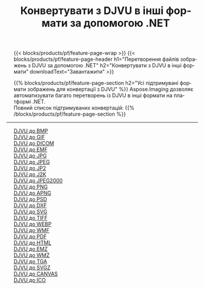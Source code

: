 ﻿---
title: Конвертувати з DJVU в інші формати за допомогою .NET 
weight: 3920
url: /uk/net/conversion/from/djvu 
lang: uk
langdirlevel: 2
locales: zh-hans,ja,it,ru,de,es,fr,nl,id,lt,pl,pt,vi,tr,ko,zh-hant,ar,hi,th,sv,cs,uk,he
description: За допомогою Aspose.Imaging ви можете легко конвертувати з DJVU в інші формати
---

{{< blocks/products/pf/feature-page-wrap >}}
{{< blocks/products/pf/feature-page-header h1="Перетворення файлів зображень з DJVU за допомогою .NET" h2="Конвертувати з DJVU в інші формати" downloadText="Завантажити" >}}


{{% blocks/products/pf/feature-page-section  h2="Усі підтримувані формати зображень для конвертації з DJVU" %}}
Aspose.Imaging дозволяє автоматизувати багато перетворень із DJVU в інші формати на платформі .NET.
<br/>
Повний список підтримуваних конвертацій:
{{% /blocks/products/pf/feature-page-section %}}
<div class="container-fluid productfamilypage bg-gray">
    <div class="convertypes bg-gray agp-content section">
        <div class="container">
		<hr style="margin-left:-20px;"/>
		<div class="row other-converters">
		    <div class='col-md-2 other-converter remove-lp remove-rp'><a href="/imaging/uk/net/conversion/djvu-to-bmp" >DJVU до BMP</a></div><div class='col-md-2 other-converter remove-lp remove-rp'><a href="/imaging/uk/net/conversion/djvu-to-gif" >DJVU до GIF</a></div><div class='col-md-2 other-converter remove-lp remove-rp'><a href="/imaging/uk/net/conversion/djvu-to-dicom" >DJVU до DICOM</a></div><div class='col-md-2 other-converter remove-lp remove-rp'><a href="/imaging/uk/net/conversion/djvu-to-emf" >DJVU до EMF</a></div><div class='col-md-2 other-converter remove-lp remove-rp'><a href="/imaging/uk/net/conversion/djvu-to-jpg" >DJVU до JPG</a></div><div class='col-md-2 other-converter remove-lp remove-rp'><a href="/imaging/uk/net/conversion/djvu-to-jpeg" >DJVU до JPEG</a></div><div class='col-md-2 other-converter remove-lp remove-rp'><a href="/imaging/uk/net/conversion/djvu-to-jp2" >DJVU до JP2</a></div><div class='col-md-2 other-converter remove-lp remove-rp'><a href="/imaging/uk/net/conversion/djvu-to-j2k" >DJVU до J2K</a></div><div class='col-md-2 other-converter remove-lp remove-rp'><a href="/imaging/uk/net/conversion/djvu-to-jpeg2000" >DJVU до JPEG2000</a></div><div class='col-md-2 other-converter remove-lp remove-rp'><a href="/imaging/uk/net/conversion/djvu-to-png" >DJVU до PNG</a></div><div class='col-md-2 other-converter remove-lp remove-rp'><a href="/imaging/uk/net/conversion/djvu-to-apng" >DJVU до APNG</a></div><div class='col-md-2 other-converter remove-lp remove-rp'><a href="/imaging/uk/net/conversion/djvu-to-psd" >DJVU до PSD</a></div><div class='col-md-2 other-converter remove-lp remove-rp'><a href="/imaging/uk/net/conversion/djvu-to-dxf" >DJVU до DXF</a></div><div class='col-md-2 other-converter remove-lp remove-rp'><a href="/imaging/uk/net/conversion/djvu-to-svg" >DJVU до SVG</a></div><div class='col-md-2 other-converter remove-lp remove-rp'><a href="/imaging/uk/net/conversion/djvu-to-tiff" >DJVU до TIFF</a></div><div class='col-md-2 other-converter remove-lp remove-rp'><a href="/imaging/uk/net/conversion/djvu-to-webp" >DJVU до WEBP</a></div><div class='col-md-2 other-converter remove-lp remove-rp'><a href="/imaging/uk/net/conversion/djvu-to-wmf" >DJVU до WMF</a></div><div class='col-md-2 other-converter remove-lp remove-rp'><a href="/imaging/uk/net/conversion/djvu-to-pdf" >DJVU до PDF</a></div><div class='col-md-2 other-converter remove-lp remove-rp'><a href="/imaging/uk/net/conversion/djvu-to-html" >DJVU до HTML</a></div><div class='col-md-2 other-converter remove-lp remove-rp'><a href="/imaging/uk/net/conversion/djvu-to-emz" >DJVU до EMZ</a></div><div class='col-md-2 other-converter remove-lp remove-rp'><a href="/imaging/uk/net/conversion/djvu-to-wmz" >DJVU до WMZ</a></div><div class='col-md-2 other-converter remove-lp remove-rp'><a href="/imaging/uk/net/conversion/djvu-to-tga" >DJVU до TGA</a></div><div class='col-md-2 other-converter remove-lp remove-rp'><a href="/imaging/uk/net/conversion/djvu-to-svgz" >DJVU до SVGZ</a></div><div class='col-md-2 other-converter remove-lp remove-rp'><a href="/imaging/uk/net/conversion/djvu-to-canvas" >DJVU до CANVAS</a></div><div class='col-md-2 other-converter remove-lp remove-rp'><a href="/imaging/uk/net/conversion/djvu-to-ico" >DJVU до ICO</a></div>
                </div>
        </div>
    </div>
</div>
<br/>

